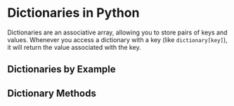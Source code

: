 # Dictionaries in Python
Dictionaries are an associative array, allowing you to store pairs of keys and values. Whenever you access a dictionary with a key (like `dictionary[key]`), it will
return the value associated with the key.

## Dictionaries by Example

## Dictionary Methods
